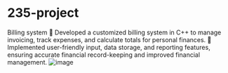 # 235-project
Billing system
	Developed a customized billing system in C++ to manage invoicing, track expenses, and calculate totals for personal finances.
	Implemented user-friendly input, data storage, and reporting features, ensuring accurate financial record-keeping and improved financial management.
![image](https://github.com/agallo09/235-project/assets/148939144/fc5d9a22-b75d-40b3-8ebb-d0416513d80c)
